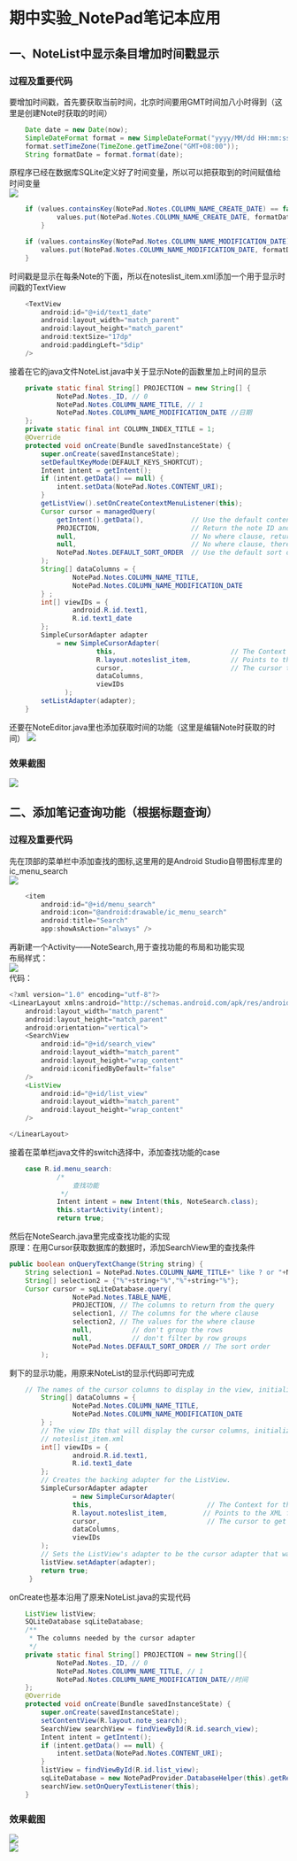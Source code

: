 # 期中实验_NotePad笔记本应用
## 一、NoteList中显示条目增加时间戳显示
### 过程及重要代码
要增加时间戳，首先要获取当前时间，北京时间要用GMT时间加八小时得到（这里是创建Note时获取的时间）<br>
```java
    Date date = new Date(now);
    SimpleDateFormat format = new SimpleDateFormat("yyyy/MM/dd HH:mm:ss");
    format.setTimeZone(TimeZone.getTimeZone("GMT+08:00"));
    String formatDate = format.format(date);
```
原程序已经在数据库SQLite定义好了时间变量，所以可以把获取到的时间赋值给时间变量<br>
![](https://github.com/ZHY-JOE/MyProject/blob/master/NotePad/4.png)<br>
```java
    if (values.containsKey(NotePad.Notes.COLUMN_NAME_CREATE_DATE) == false) {
            values.put(NotePad.Notes.COLUMN_NAME_CREATE_DATE, formatDate);
        }

    if (values.containsKey(NotePad.Notes.COLUMN_NAME_MODIFICATION_DATE) == false) {
        values.put(NotePad.Notes.COLUMN_NAME_MODIFICATION_DATE, formatDate);
    }
```
时间戳是显示在每条Note的下面，所以在noteslist_item.xml添加一个用于显示时间戳的TextView<br>
```java
    <TextView
        android:id="@+id/text1_date"
        android:layout_width="match_parent"
        android:layout_height="match_parent"
        android:textSize="17dp"
        android:paddingLeft="5dip"
    />
```
接着在它的java文件NoteList.java中关于显示Note的函数里加上时间的显示<br>
```java
    private static final String[] PROJECTION = new String[] {
            NotePad.Notes._ID, // 0
            NotePad.Notes.COLUMN_NAME_TITLE, // 1
            NotePad.Notes.COLUMN_NAME_MODIFICATION_DATE //日期
    };
    private static final int COLUMN_INDEX_TITLE = 1;
    @Override
    protected void onCreate(Bundle savedInstanceState) {
        super.onCreate(savedInstanceState);
        setDefaultKeyMode(DEFAULT_KEYS_SHORTCUT);
        Intent intent = getIntent();
        if (intent.getData() == null) {
            intent.setData(NotePad.Notes.CONTENT_URI);
        }
        getListView().setOnCreateContextMenuListener(this);
        Cursor cursor = managedQuery(
            getIntent().getData(),            // Use the default content URI for the provider.
            PROJECTION,                       // Return the note ID and title for each note.
            null,                             // No where clause, return all records.
            null,                             // No where clause, therefore no where column values.
            NotePad.Notes.DEFAULT_SORT_ORDER  // Use the default sort order.
        );
        String[] dataColumns = {
                NotePad.Notes.COLUMN_NAME_TITLE,
                NotePad.Notes.COLUMN_NAME_MODIFICATION_DATE
        } ;
        int[] viewIDs = {
                android.R.id.text1,
                R.id.text1_date
        };
        SimpleCursorAdapter adapter
            = new SimpleCursorAdapter(
                      this,                             // The Context for the ListView
                      R.layout.noteslist_item,          // Points to the XML for a list item
                      cursor,                           // The cursor to get items from
                      dataColumns,
                      viewIDs
              );
        setListAdapter(adapter);
    }
```
还要在NoteEditor.java里也添加获取时间的功能（这里是编辑Note时获取的时间）
![](https://github.com/ZHY-JOE/MyProject/blob/master/NotePad/5.png)<br>
### 效果截图
![](https://github.com/ZHY-JOE/MyProject/blob/master/NotePad/1.png)<br>
## 二、添加笔记查询功能（根据标题查询） 
### 过程及重要代码
先在顶部的菜单栏中添加查找的图标,这里用的是Android Studio自带图标库里的ic_menu_search<br>
![](https://github.com/ZHY-JOE/MyProject/blob/master/NotePad/6.png)<br>
```java
    <item
        android:id="@+id/menu_search"
        android:icon="@android:drawable/ic_menu_search"
        android:title="Search"
        app:showAsAction="always" />
```
再新建一个Activity——NoteSearch,用于查找功能的布局和功能实现<br>
布局样式：<br>
![](https://github.com/ZHY-JOE/MyProject/blob/master/NotePad/7.png)<br>
代码：
```java
<?xml version="1.0" encoding="utf-8"?>
<LinearLayout xmlns:android="http://schemas.android.com/apk/res/android"
    android:layout_width="match_parent"
    android:layout_height="match_parent"
    android:orientation="vertical">
    <SearchView
        android:id="@+id/search_view"
        android:layout_width="match_parent"
        android:layout_height="wrap_content"
        android:iconifiedByDefault="false"
    />
    <ListView
        android:id="@+id/list_view"
        android:layout_width="match_parent"
        android:layout_height="wrap_content"
    />

</LinearLayout>
```
接着在菜单栏java文件的switch选择中，添加查找功能的case
```java
    case R.id.menu_search:
            /*
                查找功能
             */
            Intent intent = new Intent(this, NoteSearch.class);
            this.startActivity(intent);
            return true;
```
然后在NoteSearch.java里完成查找功能的实现<br>
原理：在用Cursor获取数据库的数据时，添加SearchView里的查找条件<br>
```java
public boolean onQueryTextChange(String string) {
    String selection1 = NotePad.Notes.COLUMN_NAME_TITLE+" like ? or "+NotePad.Notes.COLUMN_NAME_NOTE+" like ?";
    String[] selection2 = {"%"+string+"%","%"+string+"%"};
    Cursor cursor = sqLiteDatabase.query(
                NotePad.Notes.TABLE_NAME,
                PROJECTION, // The columns to return from the query
                selection1, // The columns for the where clause
                selection2, // The values for the where clause
                null,          // don't group the rows
                null,          // don't filter by row groups
                NotePad.Notes.DEFAULT_SORT_ORDER // The sort order
        );
```
剩下的显示功能，用原来NoteList的显示代码即可完成<br>
```java
    // The names of the cursor columns to display in the view, initialized to the title column
        String[] dataColumns = {
                NotePad.Notes.COLUMN_NAME_TITLE,
                NotePad.Notes.COLUMN_NAME_MODIFICATION_DATE
        } ;
        // The view IDs that will display the cursor columns, initialized to the TextView in
        // noteslist_item.xml
        int[] viewIDs = {
                android.R.id.text1,
                R.id.text1_date
        };
        // Creates the backing adapter for the ListView.
        SimpleCursorAdapter adapter
                = new SimpleCursorAdapter(
                this,                             // The Context for the ListView
                R.layout.noteslist_item,         // Points to the XML for a list item
                cursor,                           // The cursor to get items from
                dataColumns,
                viewIDs
        );
        // Sets the ListView's adapter to be the cursor adapter that was just created.
        listView.setAdapter(adapter);
        return true;
     }
```
onCreate也基本沿用了原来NoteList.java的实现代码<br>
```java
    ListView listView;
    SQLiteDatabase sqLiteDatabase;
    /**
     * The columns needed by the cursor adapter
     */
    private static final String[] PROJECTION = new String[]{
            NotePad.Notes._ID, // 0
            NotePad.Notes.COLUMN_NAME_TITLE, // 1
            NotePad.Notes.COLUMN_NAME_MODIFICATION_DATE//时间
    };
    @Override
    protected void onCreate(Bundle savedInstanceState) {
        super.onCreate(savedInstanceState);
        setContentView(R.layout.note_search);
        SearchView searchView = findViewById(R.id.search_view);
        Intent intent = getIntent();
        if (intent.getData() == null) {
            intent.setData(NotePad.Notes.CONTENT_URI);
        }
        listView = findViewById(R.id.list_view);
        sqLiteDatabase = new NotePadProvider.DatabaseHelper(this).getReadableDatabase();
        searchView.setOnQueryTextListener(this);
    }
```
### 效果截图
![](https://github.com/ZHY-JOE/MyProject/blob/master/NotePad/2.png)<br>
![](https://github.com/ZHY-JOE/MyProject/blob/master/NotePad/3.png)<br>
